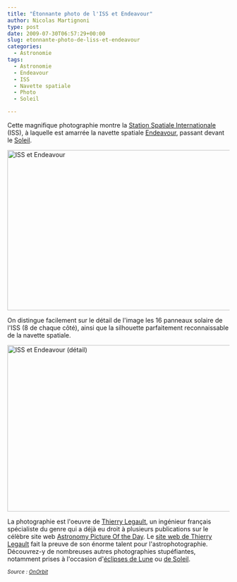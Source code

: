 ```yaml
---
title: "Étonnante photo de l'ISS et Endeavour"
author: Nicolas Martignoni
type: post
date: 2009-07-30T06:57:29+00:00
slug: etonnante-photo-de-liss-et-endeavour
categories:
  - Astronomie
tags:
  - Astronomie
  - Endeavour
  - ISS
  - Navette spatiale
  - Photo
  - Soleil

---
```

Cette magnifique photographie montre la [Station Spatiale Internationale][1] (ISS), à laquelle est amarrée la navette spatiale [Endeavour][2], passant devant le [Soleil][3].

<p style="text-align: left;">
  <img class="size-full wp-image-196 alignnone" title="ISS et Endeavour" src="https://blog.martignoni.net/wp-content/uploads/2009/07/iss_endeavour_2009july26.jpg" alt="ISS et Endeavour" width="576" height="364" srcset="https://blog.martignoni.net/wp-content/uploads/2009/07/iss_endeavour_2009july26.jpg 576w, https://blog.martignoni.net/wp-content/uploads/2009/07/iss_endeavour_2009july26-300x189.jpg 300w" sizes="(max-width: 576px) 100vw, 576px" />
</p>

<p style="text-align: left;">
  On distingue facilement sur le détail de l'image les 16 panneaux solaire de l'ISS (8 de chaque côté), ainsi que la silhouette parfaitement reconnaissable de la navette spatiale.
</p>

<p style="text-align: left;">
  <img class="size-full wp-image-197 alignnone" title="ISS et Endeavour (détail)" src="https://blog.martignoni.net/wp-content/uploads/2009/07/iss_endeavour_2009july26_det.jpg" alt="ISS et Endeavour (détail)" width="576" height="378" srcset="https://blog.martignoni.net/wp-content/uploads/2009/07/iss_endeavour_2009july26_det.jpg 576w, https://blog.martignoni.net/wp-content/uploads/2009/07/iss_endeavour_2009july26_det-300x196.jpg 300w" sizes="(max-width: 576px) 100vw, 576px" />
</p>

<p style="text-align: left;">
  La photographie est l'oeuvre de <a href="http://legault.club.fr/info_fr.html">Thierry Legault</a>, un ingénieur français spécialiste du genre qui a déjà eu droit à plusieurs publications sur le célèbre site web <a href="http://apod.nasa.gov/apod/">Astronomy Picture Of the Day</a>. Le <a href="http://www.astrophoto.fr/">site web de Thierry Legault</a> fait la preuve de son énorme talent pour l'astrophotographie. Découvrez-y de nombreuses autres photographies stupéfiantes, notamment prises à l'occasion d'<a href="http://legault.club.fr/eclipse031109.html">éclipses de Lune</a> ou <a href="http://legault.club.fr/eclipse.html">de Soleil</a>.
</p>

<p style="text-align: left;">
  <em><small>Source : <a href="http://www.onorbit.com/node/1288">OnOrbit</a></small></em>
</p>

 [1]: http://fr.wikipedia.org/wiki/Station_spatiale_internationale
 [2]: http://www.nasa.gov/centers/kennedy/shuttleoperations/orbiters/orbitersend.html
 [3]: http://fr.wikipedia.org/wiki/Soleil